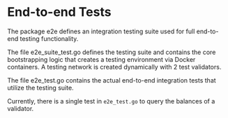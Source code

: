 # End-to-end Tests

The package e2e defines an integration testing suite used for full end-to-end
testing functionality.

The file e2e_suite_test.go defines the testing suite and contains the core
bootstrapping logic that creates a testing environment via Docker containers.
A testing network is created dynamically with 2 test validators.

The file e2e_test.go contains the actual end-to-end integration tests that
utilize the testing suite.

Currently, there is a single test in `e2e_test.go` to query the balances of a validator.
